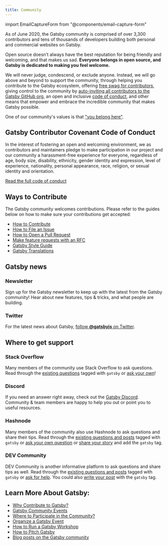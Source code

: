 ```yaml
---
title: Community
---
```


import EmailCaptureForm from "@components/email-capture-form"

As of June 2020, the Gatsby community is comprised of over 3,300 contributors and tens of thousands of developers building both personal and commercial websites on Gatsby.

Open source doesn’t always have the best reputation for being friendly and welcoming, and that makes us sad. **Everyone belongs in open source, and Gatsby is dedicated to making you feel welcome.**

We will never judge, condescend, or exclude anyone. Instead, we will go above and beyond to support the community, through helping you contribute to the Gatsby ecosystem, offering [free swag for contributors](https://www.gatsbyjs.com/contributing/contributor-swag/), giving control to the community by [auto-inviting all contributors to the Gatsby GitHub org](https://github.com/gatsbyjs/gatsby/pull/7699#issuecomment-416665803), an open and inclusive [code of conduct](/contributing/code-of-conduct/), and other means that empower and embrace the incredible community that makes Gatsby possible.

One of our community's values is that ["you belong here"](/blog/2018-09-07-gatsby-values/#you-belong-here).

## Gatsby Contributor Covenant Code of Conduct

In the interest of fostering an open and welcoming environment, we as
contributors and maintainers pledge to make participation in our project and
our community a harassment-free experience for everyone, regardless of age, body
size, disability, ethnicity, gender identity and expression, level of
experience, nationality, personal appearance, race, religion, or sexual identity
and orientation.

[Read the full code of conduct](/contributing/code-of-conduct/)

## Ways to Contribute

The Gatsby community welcomes contributions. Please refer to the guides below on how to make sure your contributions get accepted:

- [How to Contribute](/contributing/how-to-contribute/)
- [How to File an Issue](/contributing/how-to-file-an-issue/)
- [How to Open a Pull Request](/contributing/how-to-open-a-pull-request/)
- [Make feature requests with an RFC](/blog/2018-04-06-introducing-gatsby-rfc-process/)
- [Gatsby Style Guide](/contributing/gatsby-style-guide/)
- [Gatsby Translations](/contributing/gatsby-docs-translation-guide/)

## Gatsby news

### Newsletter

Sign up for the Gatsby newsletter to keep up with the latest from the Gatsby community! Hear about new features, tips & tricks, and what people are building.

<EmailCaptureForm signupMessage="Want to keep up with the latest tips &amp; tricks? Subscribe to our newsletter!" />

### Twitter

For the latest news about Gatsby,
[follow **@gatsbyjs** on Twitter](https://twitter.com/gatsbyjs).

## Where to get support

### Stack Overflow

Many members of the community use Stack Overflow to ask questions. Read through
the [existing questions](http://stackoverflow.com/questions/tagged/gatsby)
tagged with `gatsby` or
[ask your own](http://stackoverflow.com/questions/ask?tags=gatsby)!

### Discord

If you need an answer right away, check out the
[Gatsby Discord](https://gatsby.dev/discord). Community & team members are happy to help you out or point you to
useful resources.

### Hashnode

Many members of the community also use Hashnode to ask questions and share their tips. Read through
the [existing questions and posts](https://hashnode.com/n/gatsby)
tagged with `gatsby` or
[ask your own question](https://hashnode.com/create/question) or [share your story](https://hashnode.com/create/story) and add the `gatsby` tag.

### DEV Community

DEV Community is another informative platform to ask questions and share tips as well. Read through
the [existing questions and posts](https://dev.to/t/gatsby)
tagged with `gatsby` or
[ask for help](https://dev.to/new/help). You could also [write your post](https://dev.to/new/gatsby) with the `gatsby` tag.

## Learn More About Gatsby:

- [Why Contribute to Gatsby?](/contributing/why-contribute-to-gatsby/)
- [Gatsby Community Events](/contributing/events/)
- [Where to Participate in the Community?](/contributing/where-to-participate/)
- [Organize a Gatsby Event](/contributing/organize-a-gatsby-event/)
- [How to Run a Gatsby Workshop](/contributing/how-to-run-a-gatsby-workshop/)
- [How to Pitch Gatsby](/contributing/how-to-pitch-gatsby/)
- [Blog posts on the Gatsby community](/blog/tags/community/)
